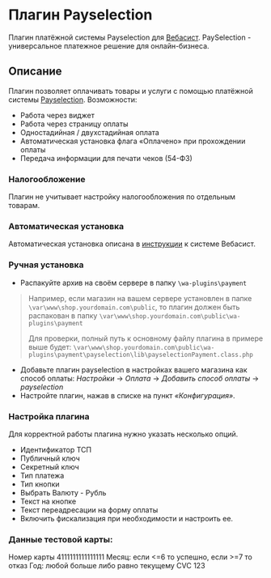 # Плагин Payselection

Плагин платёжной системы Payselection для [Вебасист](https://www.webasyst.com/).
PaySelection - универсальное платежное решение для онлайн-бизнеса.

## Описание

Плагин позволяет оплачивать товары и услуги с помощью платёжной системы [Payselection](https://payselection.com/).
Возможности:

- Работа через виджет
- Работа через страницу оплаты
- Одностадийная / двухстадийная оплата
- Автоматическая установка флага «Оплачено» при прохождении оплаты
- Передача информации для печати чеков (54-ФЗ)

### Налогообложение

Плагин не учитывает настройку налогообложения по отдельным товарам.

### Автоматическая установка

Автоматическая установка описана в [инструкции](https://support.webasyst.ru/8620/webasyst-store-install-product/) к системе Вебасист.

### Ручная установка

* Распакуйте архив на своём сервере в папку `\wa-plugins\payment`
> Например, если магазин на вашем сервере установлен в папке `\var\www\shop.yourdomain.com\public`, 
> то плагин должен быть распакован в папку `\var\www\shop.yourdomain.com\public\wa-plugins\payment`
>
> Для проверки, полный путь к основному файлу плагина в примере выше будет:
> `\var\www\shop.yourdomain.com\public\wa-plugins\payment\payselection\lib\payselectionPayment.class.php`
* Добавьте плагин payselection в настройках вашего магазина как способ оплаты: *Настройки* → *Оплата* → *Добавить способ оплаты* → *payselection*
* Настройте плагин, нажав в списке на пункт *«Конфигурация»*.

### Настройка плагина

Для корректной работы плагина нужно указать несколько опций.
* Идентификатор ТСП
* Публичный ключ
* Секретный ключ
* Тип платежа
* Тип кнопки
* Выбрать Валюту - Рубль
* Текст на кнопке
* Текст переадресации на форму оплаты
* Включить фискализация при необходимости и настроить ее.

### Данные тестовой карты:

Номер карты 4111111111111111
Месяц: если <=6 то успешно, если >=7 то отказ
Год: любой больше либо равно текущему
CVC 123